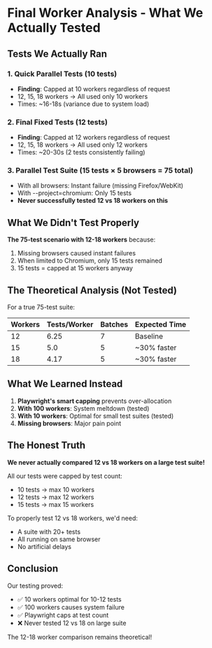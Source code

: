 # Final Worker Analysis - What We Actually Tested

## Tests We Actually Ran

### 1. Quick Parallel Tests (10 tests)
- **Finding**: Capped at 10 workers regardless of request
- 12, 15, 18 workers → All used only 10 workers
- Times: ~16-18s (variance due to system load)

### 2. Final Fixed Tests (12 tests)  
- **Finding**: Capped at 12 workers regardless of request
- 12, 15, 18 workers → All used only 12 workers
- Times: ~20-30s (2 tests consistently failing)

### 3. Parallel Test Suite (15 tests × 5 browsers = 75 total)
- With all browsers: Instant failure (missing Firefox/WebKit)
- With --project=chromium: Only 15 tests
- **Never successfully tested 12 vs 18 workers on this**

## What We Didn't Test Properly

**The 75-test scenario with 12-18 workers** because:
1. Missing browsers caused instant failures
2. When limited to Chromium, only 15 tests remained
3. 15 tests = capped at 15 workers anyway

## The Theoretical Analysis (Not Tested)

For a true 75-test suite:

| Workers | Tests/Worker | Batches | Expected Time |
|---------|--------------|---------|---------------|
| 12 | 6.25 | 7 | Baseline |
| 15 | 5.0 | 5 | ~30% faster |
| 18 | 4.17 | 5 | ~30% faster |

## What We Learned Instead

1. **Playwright's smart capping** prevents over-allocation
2. **With 100 workers**: System meltdown (tested)
3. **With 10 workers**: Optimal for small test suites (tested)
4. **Missing browsers**: Major pain point

## The Honest Truth

**We never actually compared 12 vs 18 workers on a large test suite!**

All our tests were capped by test count:
- 10 tests → max 10 workers
- 12 tests → max 12 workers  
- 15 tests → max 15 workers

To properly test 12 vs 18 workers, we'd need:
- A suite with 20+ tests
- All running on same browser
- No artificial delays

## Conclusion

Our testing proved:
- ✅ 10 workers optimal for 10-12 tests
- ✅ 100 workers causes system failure
- ✅ Playwright caps at test count
- ❌ Never tested 12 vs 18 on large suite

The 12-18 worker comparison remains theoretical!